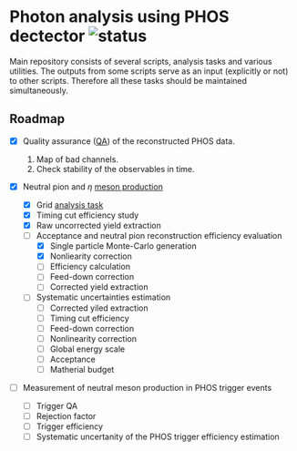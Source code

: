 # Photon analysis using PHOS dectector ![status](https://travis-ci.com/kqf/phos.svg?token=7bkqqhrPB19pD1YKrAZM&branch=master)

Main repository consists of several scripts, analysis tasks and various utilities. The outputs from some scripts serve as an input (explicitly or not) to other scripts. Therefore all these tasks should be maintained simultaneously.


## Roadmap

- [x] Quality assurance ([QA](qa/)) of the reconstructed PHOS data.
  1.  Map of bad channels.  
  2.  Check stability of the observables in time.
 
- [x] Neutral pion and $\eta$ [meson production](neutral-meson-spectra)
  - [x] Grid [analysis task](protons)
  - [x] Timing cut efficiency study
  - [x] Raw uncorrected yield extraction
  - [ ] Acceptance and neutral pion reconstruction efficiency evaluation
    - [x] Single particle Monte-Carlo generation
    - [x] Nonliearity correction
    - [ ] Efficiency calculation
    - [ ] Feed-down correction
    - [ ] Corrected yield extraction
  - [ ] Systematic uncertainties estimation
    - [ ] Corrected yiled extraction
    - [ ] Timing cut efficiency
    - [ ] Feed-down correction
    - [ ] Nonlinearity correction
    - [ ] Global energy scale
    - [ ] Acceptance
    - [ ] Matherial budget

- [ ] Measurement of neutral meson production in PHOS trigger events 
  - [ ] Trigger QA
  - [ ] Rejection factor
  - [ ] Trigger efficiency
  - [ ] Systematic uncertanity of the PHOS trigger efficiency estimation
